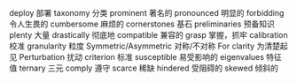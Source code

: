 deploy 部署
taxonomy 分类
prominent 著名的
pronounced 明显的
forbidding 令人生畏的
cumbersome 麻烦的
cornerstones 基石
preliminaries 预备知识
plenty 大量
drastically 彻底地
compatible 兼容的
grasp 掌握，抓牢
calibration 校准
granularity 粒度
Symmetric/Asymmetric 对称/不对称
For clarity 为清楚起见
Perturbation 扰动
criterion 标准
susceptible 易受影响的
eigenvalues 特征值
ternary 三元
comply 遵守
scarce 稀缺
hindered 受阻碍的
skewed 倾斜的
